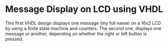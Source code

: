 # Message Display on LCD using VHDL

This first VHDL design displays one message (my full name) on a 16x2 LCD by using a finite state machine and counters.
The second one, displays one message or another, depending on whether the right or left button is pressed.